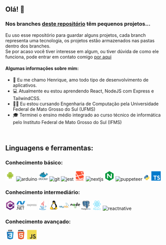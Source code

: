 ## Olá! 👋

### Nos branches [deste repositório](https://github.com/henrisq/henrisq) têm pequenos projetos...
Eu uso esse repositório para guardar alguns projetos, cada branch representa uma tecnologia, os projetos estão armazenados nas pastas dentro dos branches.<br/>
Se por acaso você tiver interesse em algum, ou tiver dúvida de como ele funciona, pode entrar em contato comigo [por aqui](mailto:henrique.marques@estudante.ifms.edu.br)

#### Algumas informações sobre mim:
- 📄 Eu me chamo Henrique, amo todo tipo de desenvolvimento de aplicativos.
- 💻 Atualmente eu estou aprendendo React, NodeJS com Express e TailwindCSS.
- 👨‍🎓 Eu estou cursando Engenharia de Computação pela Universidade Federal de Mato Grosso do Sul (UFMS)
- 🎓 Terminei o ensino médio integrado ao curso técnico de informática pelo Instituto Federal de Mato Grosso do Sul (IFMS)

<br/>

## Linguagens e ferramentas:
### Conhecimento básico:
<p align="left">
  <img
    src="https://raw.githubusercontent.com/devicons/devicon/master/icons/android/android-original-wordmark.svg"
    alt="android"
    width="30"
    height="30"
  />
  <img
    src="https://cdn.worldvectorlogo.com/logos/arduino-1.svg"
    alt="arduino"
    width="30"
    height="30"
  />
  <img
    src="https://raw.githubusercontent.com/devicons/devicon/master/icons/docker/docker-original-wordmark.svg"
    alt="docker"
    width="30"
    height="30"
  />
  <img
    src="https://www.vectorlogo.zone/logos/git-scm/git-scm-icon.svg"
    alt="git"
    width="30"
    height="30"
  />
  <img
    src="https://www.vectorlogo.zone/logos/jestjsio/jestjsio-icon.svg"
    alt="jest"
    width="30"
    height="30"
  />
  <img
    src="https://raw.githubusercontent.com/devicons/devicon/master/icons/laravel/laravel-plain-wordmark.svg"
    alt="laravel"
    width="30"
    height="30"
  />
  <img
    src="https://cdn.worldvectorlogo.com/logos/nextjs-3.svg"
    alt="nextjs"
    width="30"
    height="30"
  />
  <img
    src="https://raw.githubusercontent.com/devicons/devicon/master/icons/nginx/nginx-original.svg"
    alt="nginx"
    width="30"
    height="30"
  />
  <img
    src="https://www.vectorlogo.zone/logos/pptrdev/pptrdev-official.svg"
    alt="puppeteer"
    width="30"
    height="30"
  />
  <img
    src="https://raw.githubusercontent.com/devicons/devicon/master/icons/python/python-original.svg"
    alt="python"
    width="20"
    height="20"
  />
  <img
    src="https://raw.githubusercontent.com/devicons/devicon/master/icons/typescript/typescript-original.svg"
    alt="typescript"
    width="30"
    height="30"
  />
</p>

### Conhecimento intermediário:
<p align="left">
  <img
    src="https://raw.githubusercontent.com/devicons/devicon/master/icons/csharp/csharp-original.svg"
    alt="csharp"
    width="30"
    height="30"
  />
  <img
    src="https://raw.githubusercontent.com/devicons/devicon/master/icons/dot-net/dot-net-original-wordmark.svg"
    alt="dotnet"
    width="30"
    height="30"
  />
  <img
    src="https://raw.githubusercontent.com/devicons/devicon/master/icons/express/express-original-wordmark.svg"
    alt="express"
    width="30"
    height="30"
  />
  <img
    src="https://raw.githubusercontent.com/devicons/devicon/master/icons/java/java-original.svg"
    alt="java"
    width="30"
    height="30"
  />
  <img
    src="https://raw.githubusercontent.com/devicons/devicon/master/icons/linux/linux-original.svg"
    alt="linux"
    width="30"
    height="30"
  />
  <img
    src="https://raw.githubusercontent.com/devicons/devicon/master/icons/mysql/mysql-original-wordmark.svg"
    alt="mysql"
    width="30"
    height="30"
  />
  <img
    src="https://raw.githubusercontent.com/devicons/devicon/master/icons/nodejs/nodejs-original-wordmark.svg"
    alt="nodejs"
    width="30"
    height="30"
  />
  <img
    src="https://raw.githubusercontent.com/devicons/devicon/master/icons/postgresql/postgresql-original-wordmark.svg"
    alt="postgresql"
    width="30"
    height="30"
  />
  <img
    src="https://raw.githubusercontent.com/devicons/devicon/master/icons/react/react-original-wordmark.svg"
    alt="react"
    width="30"
    height="30"
  />
  <img
    src="https://reactnative.dev/img/header_logo.svg"
    alt="reactnative"
    width="30"
    height="30"
  />
</p>

### Conhecimento avançado:
<p>
  <img
    src="https://raw.githubusercontent.com/devicons/devicon/master/icons/css3/css3-original-wordmark.svg"
    alt="css3"
    width="30"
    height="30"
  />
  <img
    src="https://raw.githubusercontent.com/devicons/devicon/master/icons/html5/html5-original-wordmark.svg"
    alt="html5"
    width="30"
    height="30"
  />
  <img
    src="https://raw.githubusercontent.com/devicons/devicon/master/icons/javascript/javascript-original.svg"
    alt="javascript"
    width="30"
    height="30"
  />
</p>

<!--
<img src="https://github-readme-stats.vercel.app/api?username=henrisq&show_icons=true&locale=pt-br&theme=react" alt="Perfil do GitHub de Henrique" />
-->
